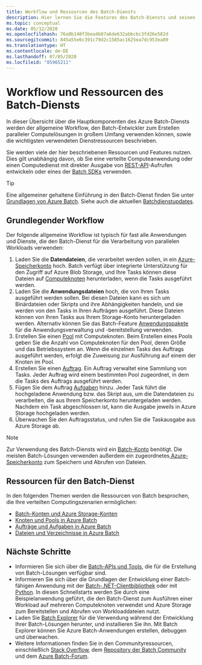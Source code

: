 ```yaml
---
title: Workflow und Ressourcen des Batch-Diensts
description: Hier lernen Sie die Features des Batch-Diensts und seinen allgemeinen Workflow aus der Sicht eines Entwicklers kennen.
ms.topic: conceptual
ms.date: 05/12/2020
ms.openlocfilehash: 76a0b140f3bea4b07a6de632abbcbc3fd26e582d
ms.sourcegitcommit: 845a55e6c391c79d2c1585ac1625ea7dc953ea89
ms.translationtype: HT
ms.contentlocale: de-DE
ms.lasthandoff: 07/05/2020
ms.locfileid: "85965211"
---
```

# <a name="batch-service-workflow-and-resources"></a>Workflow und Ressourcen des Batch-Diensts

In dieser Übersicht über die Hauptkomponenten des Azure Batch-Diensts werden der allgemeine Workflow, den Batch-Entwickler zum Erstellen paralleler Computelösungen in großem Umfang verwenden können, sowie die wichtigsten verwendeten Dienstressourcen beschrieben.

Sie werden viele der hier beschriebenen Ressourcen und Features nutzen. Dies gilt unabhängig davon, ob Sie eine verteilte Computeanwendung oder einen Computedienst mit direkter Ausgabe von [REST-API](/rest/api/batchservice/)-Aufrufen entwickeln oder eines der [Batch SDKs](batch-apis-tools.md#batch-service-apis) verwenden.

> [!TIP]
> Eine allgemeiner gehaltene Einführung in den Batch-Dienst finden Sie unter [Grundlagen von Azure Batch](batch-technical-overview.md). Siehe auch die aktuellen [Batchdienstupdates](https://azure.microsoft.com/updates/?product=batch).

## <a name="basic-workflow"></a>Grundlegender Workflow

Der folgende allgemeine Workflow ist typisch für fast alle Anwendungen und Dienste, die den Batch-Dienst für die Verarbeitung von parallelen Workloads verwenden:

1. Laden Sie die **Datendateien**, die verarbeitet werden sollen, in ein [Azure-Speicherkonto](../storage/index.yml) hoch. Batch verfügt über integrierte Unterstützung für den Zugriff auf Azure Blob Storage, und Ihre Tasks können diese Dateien auf [Computeknoten](nodes-and-pools.md#nodes) herunterladen, wenn die Tasks ausgeführt werden.
2. Laden Sie die **Anwendungsdateien** hoch, die von Ihren Tasks ausgeführt werden sollen. Bei diesen Dateien kann es sich um Binärdateien oder Skripts und ihre Abhängigkeiten handeln, und sie werden von den Tasks in Ihren Aufträgen ausgeführt. Diese Dateien können von Ihren Tasks aus Ihrem Storage-Konto heruntergeladen werden. Alternativ können Sie das Batch-Feature [Anwendungspakete](nodes-and-pools.md#application-packages) für die Anwendungsverwaltung und -bereitstellung verwenden.
3. Erstellen Sie einen [Pool](nodes-and-pools.md#pools) mit Computeknoten. Beim Erstellen eines Pools geben Sie die Anzahl von Computeknoten für den Pool, deren Größe und das Betriebssystem an. Wenn die einzelnen Tasks des Auftrags ausgeführt werden, erfolgt die Zuweisung zur Ausführung auf einem der Knoten im Pool.
4. Erstellen Sie einen [Auftrag](jobs-and-tasks.md#jobs). Ein Auftrag verwaltet eine Sammlung von Tasks. Jeder Auftrag wird einem bestimmten Pool zugeordnet, in dem die Tasks des Auftrags ausgeführt werden.
5. Fügen Sie dem Auftrag [Aufgaben](jobs-and-tasks.md#tasks) hinzu. Jeder Task führt die hochgeladene Anwendung bzw. das Skript aus, um die Datendateien zu verarbeiten, die aus Ihrem Speicherkonto heruntergeladen werden. Nachdem ein Task abgeschlossen ist, kann die Ausgabe jeweils in Azure Storage hochgeladen werden.
6. Überwachen Sie den Auftragsstatus, und rufen Sie die Taskausgabe aus Azure Storage ab.

> [!NOTE]
> Zur Verwendung des Batch-Diensts wird ein [Batch-Konto](accounts.md) benötigt. Die meisten Batch-Lösungen verwenden außerdem ein zugeordnetes[ Azure-Speicherkonto](../storage/index.yml) zum Speichern und Abrufen von Dateien.

## <a name="batch-service-resources"></a>Ressourcen für den Batch-Dienst

In den folgenden Themen werden die Ressourcen von Batch besprochen, die Ihre verteilten Computingszenarien ermöglichen:

- [Batch-Konten und Azure Storage-Konten](accounts.md)
- [Knoten und Pools in Azure Batch](nodes-and-pools.md)
- [Aufträge und Aufgaben in Azure Batch](jobs-and-tasks.md)
- [Dateien und Verzeichnisse in Azure Batch](files-and-directories.md)

## <a name="next-steps"></a>Nächste Schritte

- Informieren Sie sich über die [Batch-APIs und Tools](batch-apis-tools.md), die für die Erstellung von Batch-Lösungen verfügbar sind.
- Informieren Sie sich über die Grundlagen der Entwicklung einer Batch-fähigen Anwendung mit der [Batch-.NET-Clientbibliothek](quick-run-dotnet.md) oder mit [Python](quick-run-python.md). In diesen Schnellstarts werden Sie durch eine Beispielanwendung geführt, die den Batch-Dienst zum Ausführen einer Workload auf mehreren Computeknoten verwendet und Azure Storage zum Bereitstellen und Abrufen von Workloaddateien nutzt.
- Laden Sie [Batch Explorer](https://azure.github.io/BatchExplorer/) für die Verwendung während der Entwicklung Ihrer Batch-Lösungen herunter, und installieren Sie ihn. Mit Batch Explorer können Sie Azure Batch-Anwendungen erstellen, debuggen und überwachen.
- Weitere Informationen finden Sie in den Communityressourcen, einschließlich [Stack Overflow](https://stackoverflow.com/questions/tagged/azure-batch), dem [Repository der Batch Community](https://github.com/Azure/Batch) und dem [Azure Batch-Forum](/answers/topics/azure-batch.html).
